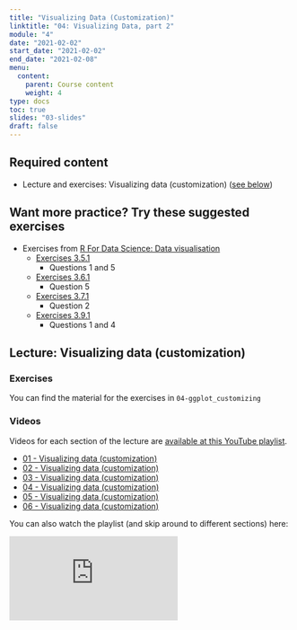 ```yaml
---
title: "Visualizing Data (Customization)"
linktitle: "04: Visualizing Data, part 2"
module: "4"
date: "2021-02-02"
start_date: "2021-02-02"
end_date: "2021-02-08"
menu:
  content:
    parent: Course content
    weight: 4
type: docs
toc: true
slides: "03-slides"
draft: false
---
```





## Required content

- <i class="fab fa-youtube"></i> Lecture and exercises: Visualizing data (customization) ([see below](#lecture-visualizing-data-customization))

## Want more practice? Try these suggested exercises
- <i class="fas fa-desktop"></i>  Exercises from [R For Data Science: Data visualisation](https://r4ds.had.co.nz/data-visualisation.html)
  - [Exercises 3.5.1](https://r4ds.had.co.nz/data-visualisation.html#exercises-2)
    - Questions 1 and 5
  - [Exercises 3.6.1](https://r4ds.had.co.nz/data-visualisation.html#exercises-3)
    - Question 5
  - [Exercises 3.7.1](https://r4ds.had.co.nz/data-visualisation.html#exercises-4)
    - Question 2
  - [Exercises 3.9.1](https://r4ds.had.co.nz/data-visualisation.html#exercises-6)
    - Questions 1 and 4

## Lecture: Visualizing data (customization) 

### Exercises

You can find the material for the exercises in `04-ggplot_customizing`

### Videos

Videos for each section of the lecture are [available at this YouTube playlist](https://www.youtube.com/playlist?list=PLYCuG6HXKxjRmBBuLr0hVRt6POkDfW_G9).

- [01 - Visualizing data (customization)](https://www.youtube.com/watch?v=4ycrwN2KHJw&list=PLYCuG6HXKxjRmBBuLr0hVRt6POkDfW_G9)
- [02 - Visualizing data (customization)](https://www.youtube.com/watch?v=ofPFexm5g3Q&list=PLYCuG6HXKxjRmBBuLr0hVRt6POkDfW_G9)
- [03 - Visualizing data (customization)](https://www.youtube.com/watch?v=YydDmgJpyng&list=PLYCuG6HXKxjRmBBuLr0hVRt6POkDfW_G9)
- [04 - Visualizing data (customization)](https://www.youtube.com/watch?v=rqVgchsgbFI&list=PLYCuG6HXKxjRmBBuLr0hVRt6POkDfW_G9)
- [05 - Visualizing data (customization)](https://www.youtube.com/watch?v=3yPtWywM8Vs&list=PLYCuG6HXKxjRmBBuLr0hVRt6POkDfW_G9)
- [06 - Visualizing data (customization)](https://www.youtube.com/watch?v=ReXxsy84YKI&list=PLYCuG6HXKxjRmBBuLr0hVRt6POkDfW_G9)

You can also watch the playlist (and skip around to different sections) here:

<div class="embed-responsive embed-responsive-16by9">
<iframe class="embed-responsive-item" src="https://www.youtube.com/embed/videoseries?list=PLYCuG6HXKxjRmBBuLr0hVRt6POkDfW_G9" frameborder="0" allow="accelerometer; autoplay; encrypted-media; gyroscope; picture-in-picture" allowfullscreen></iframe>
</div>
